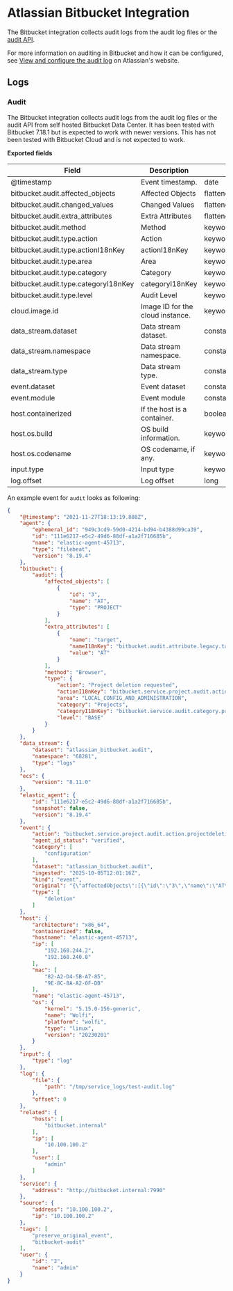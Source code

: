 # Atlassian Bitbucket Integration

The Bitbucket integration collects audit logs from the audit log files or the [audit API](https://developer.atlassian.com/server/bitbucket/reference/rest-api/). 

For more information on auditing in Bitbucket and how it can be configured, see [View and configure the audit log](https://confluence.atlassian.com/bitbucketserver/view-and-configure-the-audit-log-776640417.html) on Atlassian's website.

## Logs

### Audit

The Bitbucket integration collects audit logs from the audit log files or the audit API from self hosted Bitbucket Data Center. It has been tested with Bitbucket 7.18.1 but is expected to work with newer versions.  This has not been tested with Bitbucket Cloud and is not expected to work.

**Exported fields**

| Field | Description | Type |
|---|---|---|
| @timestamp | Event timestamp. | date |
| bitbucket.audit.affected_objects | Affected Objects | flattened |
| bitbucket.audit.changed_values | Changed Values | flattened |
| bitbucket.audit.extra_attributes | Extra Attributes | flattened |
| bitbucket.audit.method | Method | keyword |
| bitbucket.audit.type.action | Action | keyword |
| bitbucket.audit.type.actionI18nKey | actionI18nKey | keyword |
| bitbucket.audit.type.area | Area | keyword |
| bitbucket.audit.type.category | Category | keyword |
| bitbucket.audit.type.categoryI18nKey | categoryI18nKey | keyword |
| bitbucket.audit.type.level | Audit Level | keyword |
| cloud.image.id | Image ID for the cloud instance. | keyword |
| data_stream.dataset | Data stream dataset. | constant_keyword |
| data_stream.namespace | Data stream namespace. | constant_keyword |
| data_stream.type | Data stream type. | constant_keyword |
| event.dataset | Event dataset | constant_keyword |
| event.module | Event module | constant_keyword |
| host.containerized | If the host is a container. | boolean |
| host.os.build | OS build information. | keyword |
| host.os.codename | OS codename, if any. | keyword |
| input.type | Input type | keyword |
| log.offset | Log offset | long |


An example event for `audit` looks as following:

```json
{
    "@timestamp": "2021-11-27T18:13:19.888Z",
    "agent": {
        "ephemeral_id": "949c3cd9-59d0-4214-bd94-b4388d99ca39",
        "id": "111e6217-e5c2-49d6-88df-a1a2f716685b",
        "name": "elastic-agent-45713",
        "type": "filebeat",
        "version": "8.19.4"
    },
    "bitbucket": {
        "audit": {
            "affected_objects": [
                {
                    "id": "3",
                    "name": "AT",
                    "type": "PROJECT"
                }
            ],
            "extra_attributes": [
                {
                    "name": "target",
                    "nameI18nKey": "bitbucket.audit.attribute.legacy.target",
                    "value": "AT"
                }
            ],
            "method": "Browser",
            "type": {
                "action": "Project deletion requested",
                "actionI18nKey": "bitbucket.service.project.audit.action.projectdeletionrequested",
                "area": "LOCAL_CONFIG_AND_ADMINISTRATION",
                "category": "Projects",
                "categoryI18nKey": "bitbucket.service.audit.category.projects",
                "level": "BASE"
            }
        }
    },
    "data_stream": {
        "dataset": "atlassian_bitbucket.audit",
        "namespace": "68281",
        "type": "logs"
    },
    "ecs": {
        "version": "8.11.0"
    },
    "elastic_agent": {
        "id": "111e6217-e5c2-49d6-88df-a1a2f716685b",
        "snapshot": false,
        "version": "8.19.4"
    },
    "event": {
        "action": "bitbucket.service.project.audit.action.projectdeletionrequested",
        "agent_id_status": "verified",
        "category": [
            "configuration"
        ],
        "dataset": "atlassian_bitbucket.audit",
        "ingested": "2025-10-05T12:01:16Z",
        "kind": "event",
        "original": "{\"affectedObjects\":[{\"id\":\"3\",\"name\":\"AT\",\"type\":\"PROJECT\"}],\"auditType\":{\"action\":\"Project deletion requested\",\"actionI18nKey\":\"bitbucket.service.project.audit.action.projectdeletionrequested\",\"area\":\"LOCAL_CONFIG_AND_ADMINISTRATION\",\"category\":\"Projects\",\"categoryI18nKey\":\"bitbucket.service.audit.category.projects\",\"level\":\"BASE\"},\"author\":{\"id\":\"2\",\"name\":\"admin\",\"type\":\"NORMAL\"},\"changedValues\":[],\"extraAttributes\":[{\"name\":\"target\",\"nameI18nKey\":\"bitbucket.audit.attribute.legacy.target\",\"value\":\"AT\"}],\"method\":\"Browser\",\"node\":\"8767044c-1b98-4d64-82db-ef29af8c3792\",\"source\":\"10.100.100.2\",\"system\":\"http://bitbucket.internal:7990\",\"timestamp\":{\"epochSecond\":1638036799,\"nano\":888000000},\"version\":\"1.0\"}",
        "type": [
            "deletion"
        ]
    },
    "host": {
        "architecture": "x86_64",
        "containerized": false,
        "hostname": "elastic-agent-45713",
        "ip": [
            "192.168.244.2",
            "192.168.240.8"
        ],
        "mac": [
            "82-A2-D4-5B-A7-85",
            "9E-8C-8A-A2-0F-DB"
        ],
        "name": "elastic-agent-45713",
        "os": {
            "kernel": "5.15.0-156-generic",
            "name": "Wolfi",
            "platform": "wolfi",
            "type": "linux",
            "version": "20230201"
        }
    },
    "input": {
        "type": "log"
    },
    "log": {
        "file": {
            "path": "/tmp/service_logs/test-audit.log"
        },
        "offset": 0
    },
    "related": {
        "hosts": [
            "bitbucket.internal"
        ],
        "ip": [
            "10.100.100.2"
        ],
        "user": [
            "admin"
        ]
    },
    "service": {
        "address": "http://bitbucket.internal:7990"
    },
    "source": {
        "address": "10.100.100.2",
        "ip": "10.100.100.2"
    },
    "tags": [
        "preserve_original_event",
        "bitbucket-audit"
    ],
    "user": {
        "id": "2",
        "name": "admin"
    }
}
```